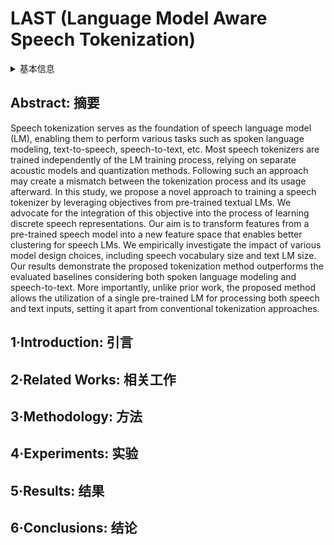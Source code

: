 # LAST (Language Model Aware Speech Tokenization)

<details>
<summary>基本信息</summary>

- 标题: "LAST: Language Model Aware Speech Tokenization"
- 作者:
  - 01 Arnon Turetzky
  - 02 Yossi Adi
- 链接:
  - [ArXiv](https://arxiv.org/abs/2409.03701)
  - [Publication]()
  - [Github]()
  - [Demo]()
- 文件:
  - [ArXiv](_PDF/2409.03701v1__LAST__Language_Model_Aware_Speech_Tokenization.pdf)
  - [Publication] #TODO

</details>

## Abstract: 摘要

Speech tokenization serves as the foundation of speech language model (LM), enabling them to perform various tasks such as spoken language modeling, text-to-speech, speech-to-text, etc.
Most speech tokenizers are trained independently of the LM training process, relying on separate acoustic models and quantization methods.
Following such an approach may create a mismatch between the tokenization process and its usage afterward.
In this study, we propose a novel approach to training a speech tokenizer by leveraging objectives from pre-trained textual LMs.
We advocate for the integration of this objective into the process of learning discrete speech representations.
Our aim is to transform features from a pre-trained speech model into a new feature space that enables better clustering for speech LMs.
We empirically investigate the impact of various model design choices, including speech vocabulary size and text LM size.
Our results demonstrate the proposed tokenization method outperforms the evaluated baselines considering both spoken language modeling and speech-to-text.
More importantly, unlike prior work, the proposed method allows the utilization of a single pre-trained LM for processing both speech and text inputs, setting it apart from conventional tokenization approaches.

## 1·Introduction: 引言

## 2·Related Works: 相关工作

## 3·Methodology: 方法

## 4·Experiments: 实验

## 5·Results: 结果

## 6·Conclusions: 结论
